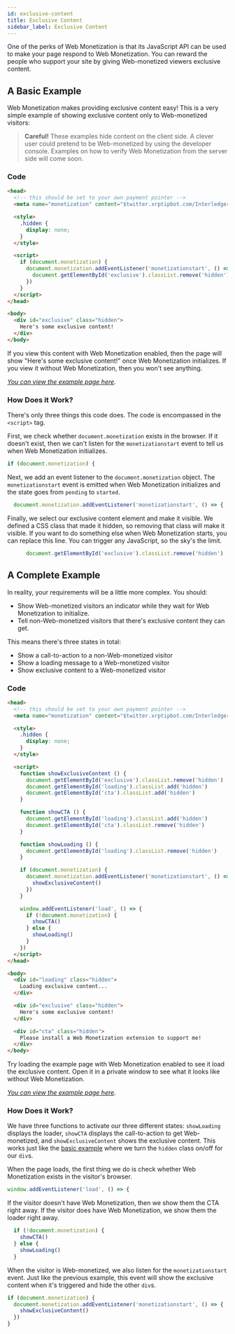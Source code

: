 ```yaml
---
id: exclusive-content
title: Exclusive Content
sidebar_label: Exclusive Content
---
```


One of the perks of Web Monetization is that its JavaScript API can be used to
make your page respond to Web Monetization. You can reward the people who
support your site by giving Web-monetized viewers exclusive content.


## A Basic Example

Web Monetization makes providing exclusive content easy! This is a very simple example of
showing exclusive content only to Web-monetized visitors:

> **Careful!** These examples hide content on the client side. A clever user
> could pretend to be Web-monetized by using the developer console. Examples on
> how to verify Web Monetization from the server side will come soon.

### Code

```html
<head>
  <!-- this should be set to your own payment pointer -->
  <meta name="monetization" content="$twitter.xrptipbot.com/Interledger">

  <style>
    .hidden {
      display: none;
    }
  </style>

  <script>
    if (document.monetization) {
      document.monetization.addEventListener('monetizationstart', () => {
        document.getElementById('exclusive').classList.remove('hidden')
      })
    }
  </script>
</head>

<body>
  <div id="exclusive" class="hidden">
    Here's some exclusive content!
  </div>
</body>
```

If you view this content with Web Monetization enabled, then the page will show
"Here's some exclusive content!" once Web Monetization initializes. If you view
it without Web Monetization, then you won't see anything.

[_You can view the example page here_](/examples/show_simple.html).

### How Does it Work?

There's only three things this code does. The code is encompassed in the `<script>`
tag.

First, we check whether `document.monetization` exists in the browser. If it
doesn't exist, then we can't listen for the `monetizationstart` event to tell
us when Web Monetization initializes.

```js
if (document.monetization) {
```

Next, we add an event listener to the `document.monetization` object. The
`monetizationstart` event is emitted when Web Monetization initializes and
the state goes from `pending` to `started`.

```js
  document.monetization.addEventListener('monetizationstart', () => {
```

Finally, we select our exclusive content element and make it visible. We defined
a CSS class that made it hidden, so removing that class will make it visible.
If you want to do something else when Web Monetization starts, you can replace
this line. You can trigger any JavaScript, so the sky's the limit.

```js
      document.getElementById('exclusive').classList.remove('hidden')
```

## A Complete Example

In reality, your requirements will be a little more complex. You should:

* Show Web-monetized visitors an indicator while they wait for Web Monetization to initialize.
* Tell non-Web-monetized visitors that there's exclusive content they can get.

This means there's three states in total:

* Show a call-to-action to a non-Web-monetized visitor
* Show a loading message to a Web-monetized visitor
* Show exclusive content to a Web-monetized visitor

### Code

```html
<head>
  <!-- this should be set to your own payment pointer -->
  <meta name="monetization" content="$twitter.xrptipbot.com/Interledger">

  <style>
    .hidden {
      display: none;
    }
  </style>

  <script>
    function showExclusiveContent () {
      document.getElementById('exclusive').classList.remove('hidden')
      document.getElementById('loading').classList.add('hidden')
      document.getElementById('cta').classList.add('hidden')
    }

    function showCTA () {
      document.getElementById('loading').classList.add('hidden')
      document.getElementById('cta').classList.remove('hidden')
    }

    function showLoading () {
      document.getElementById('loading').classList.remove('hidden')
    }

    if (document.monetization) {
      document.monetization.addEventListener('monetizationstart', () => {
        showExclusiveContent()
      })
    }

    window.addEventListener('load', () => {
      if (!document.monetization) {
        showCTA()
      } else {
        showLoading()
      }
    })
  </script>
</head>

<body>
  <div id="loading" class="hidden">
    Loading exclusive content...
  </div>

  <div id="exclusive" class="hidden">
    Here's some exclusive content!
  </div>

  <div id="cta" class="hidden">
    Please install a Web Monetization extension to support me!
  </div>
</body>
```

Try loading the example page with Web Monetization enabled to see it load the
exclusive content. Open it in a private window to see what it looks like
without Web Monetization.

[_You can view the example page here_](/examples/show.html).

### How Does it Work?

We have three functions to activate our three different states: `showLoading`
displays the loader, `showCTA` displays the call-to-action to get Web-monetized, and
`showExclusiveContent` shows the exclusive content. This works just like the
[basic example](#a-basic-example) where we turn the `hidden` class on/off for
our `div`s.

When the page loads, the first thing we do is check whether Web Monetization
exists in the visitor's browser.

```js
window.addEventListener('load', () => {
```

If the visitor doesn't have Web Monetization, then we show them the CTA right
away. If the visitor does have Web Monetization, we show them the loader
right away.

```js
  if (!document.monetization) {
    showCTA()
  } else {
    showLoading()
  }
```

When the visitor is Web-monetized, we also listen for the
`monetizationstart` event. Just like the previous example, this event will show
the exclusive content when it's triggered and hide the other `div`s.

```js
if (document.monetization) {
  document.monetization.addEventListener('monetizationstart', () => {
    showExclusiveContent()
  })
}
```
